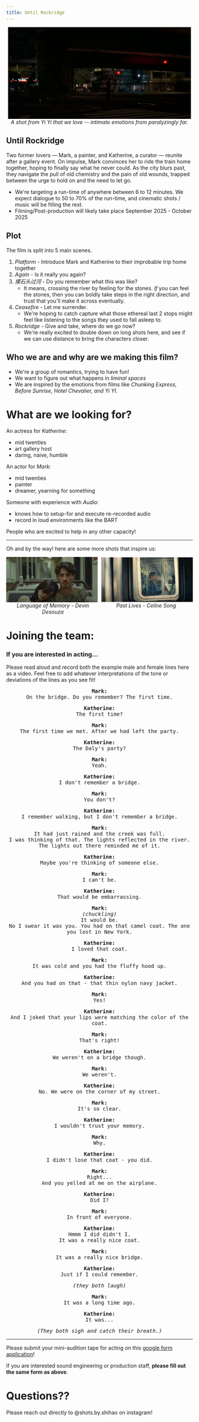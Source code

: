 ```yaml
---
title: Until Rockridge
---
```


<div style="display: flex; align-items: center;">
  <div style="flex: 1; display: flex; justify-content: center; max-width: 100%; margin: 0 5px;">
    <img src="images/yiyi-far.jpg"
         style="height: auto; max-width: 100%;">
  </div>
</div>
<div style="flex: 1; display: flex; text-align: center; justify-content: center; font-style: italic;">
A shot from Yi Yi that we love -- intimate emotions from paralyzingly far.</div>

## Until Rockridge

Two former lovers — Mark, a painter, and Katherine, a curator — reunite after a gallery event. On impulse, Mark convinces her to ride the train home together, hoping to finally say what he never could. As the city blurs past, they navigate the pull of old chemistry and the pain of old wounds, trapped between the urge to hold on and the need to let go.

- We're targeting a run-time of anywhere between 6 to 12 minutes. We expect dialogue to 50 to 70% of the run-time, and cinematic shots / music will be filling the rest.
- Filming/Post-production will likely take place September 2025 - October 2025

## Plot
The film is split into 5 main scenes.
1. *Platform* - Introduce Mark and Katherine to their improbable trip home together
2. *Again* - Is it really you again?
3. *摸石头过河* - Do you remember what this was like?
    - It means, crossing the river by feeling for the stones. *If* you can feel the stones, then you can boldly take steps in the right direction, and trust that you'll make it across eventually.
4. *Ceasefire* - Let me surrender.
    - We're hoping to catch capture what those ethereal last 2 stops might feel like listening to the songs they used to fall asleep to.
5. *Rockridge* - Give and take, where do we go now?
    - We're really excited to double down on long shots here, and see if we can use distance to bring the characters closer.

## Who we are and why are we making this film?
- We're a group of romantics, trying to have fun!
- We want to figure out what happens in *liminal spaces*
- We are inspired by the emotions from films like *Chunking Express, Before Sunrise, Hotel Chevalier, and Yi YI*.

# What are we looking for?
An actress for *Katherine*:
- mid twenties
- art gallery host
- daring, naive, humble

An actor for *Mark*:
- mid twenties
- painter
- dreamer, yearning for something

Someone with experience with *Audio*:
- knows how to setup-for and execute re-recorded audio
- record in loud environments like the BART

People who are excited to help in any other capacity!

---

Oh and by the way! here are some more shots that inspire us:

<div style="display: flex; align-items: center; justify-content: center;">
  <div style="display: flex; flex-direction: column; align-items: center; width: calc(50% - 5px); margin-right: 10px;">
    <img src="images/language-of-memory.jpg" alt="Image 2" style="width: 100%; height: auto;">
  </div>
  <div style="display: flex; flex-direction: column; align-items: center; width: calc(50% - 5px);">
    <img src="images/past-lives-subway.jpg" alt="Image 3" style="width: 100%; height: auto;">
  </div>
</div>
<div style="display: flex; align-items: flex-start;">
  <div style="flex: 1; text-align: center; font-style: italic;">Language of Memory - Devin Desouza</div>
  <div style="flex: 1; text-align: center; font-style: italic;">Past Lives - Celine Song</div>
</div>

# Joining the team:
### If you are interested in acting...
Please read aloud and record both the example male and female lines here as a video.
Feel free to add whatever interpretations of the tone or deviations of the lines as you see fit!
<div style="font-family: monospace; text-align: center">

<strong>Mark:</strong><br>
On the bridge. Do you remember? The first time.<br>

<strong>Katherine:</strong><br>
The first time?<br>

<strong>Mark:</strong><br>
The first time we met. After we had left the party.<br>

<strong>Katherine:</strong><br>
The Daly's party?<br>

<strong>Mark:</strong><br>
Yeah.<br>

<strong>Katherine:</strong><br>
I don't remember a bridge.<br>

<strong>Mark:</strong><br>
You don't?<br>

<strong>Katherine:</strong><br>
I remember walking, but I don't remember a bridge.<br>

<strong>Mark:</strong><br>
It had just rained and the creek was full.<br>
I was thinking of that. The lights reflected in the river. The lights out there reminded me of it.<br>

<strong>Katherine:</strong><br>
Maybe you're thinking of someone else.<br>

<strong>Mark:</strong><br>
I can't be.<br>

<strong>Katherine:</strong><br>
That would be embarrassing.<br>

<strong>Mark:</strong><br>
<i>(chuckling)</i><br>
It would be.<br>
No I swear it was you. You had on that camel coat. The one you lost in New York.<br>

<strong>Katherine:</strong><br>
I loved that coat.<br>

<strong>Mark:</strong><br>
It was cold and you had the fluffy hood up.<br>

<strong>Katherine:</strong><br>
And you had on that - that thin nylon navy jacket.<br>

<strong>Mark:</strong><br>
Yes!<br>

<strong>Katherine:</strong><br>
And I joked that your lips were matching the color of the coat.<br>

<strong>Mark:</strong><br>
That's right!<br>

<strong>Katherine:</strong><br>
We weren't on a bridge though.<br>

<strong>Mark:</strong><br>
We weren't.<br>

<strong>Katherine:</strong><br>
No. We were on the corner of my street.<br>

<strong>Mark:</strong><br>
It's so clear.<br>

<strong>Katherine:</strong><br>
I wouldn't trust your memory.<br>

<strong>Mark:</strong><br>
Why.<br>

<strong>Katherine:</strong><br>
I didn't lose that coat - you did.<br>

<strong>Mark:</strong><br>
Right...<br>
And you yelled at me on the airplane.<br>

<strong>Katherine:</strong><br>
Did I?<br>

<strong>Mark:</strong><br>
In front of everyone.<br>

<strong>Katherine:</strong><br>
Hmmm I did didn't I.<br>
It was a really nice coat.<br>

<strong>Mark:</strong><br>
It was a really nice bridge.<br>

<strong>Katherine:</strong><br>
Just if I could remember.<br>

<i>(they both laugh)</i><br>

<strong>Mark:</strong><br>
It was a long time ago.<br>

<strong>Katherine:</strong><br>
It was...<br>

<i>(They both sigh and catch their breath.)</i><br>

</div>

---

Please submit your mini-audition tape for acting on this [google form application](https://forms.gle/wjnqGLDM65fk8ZnK8)!

If you are interested sound engineering or production staff, **please fill out the same form as above**.

# Questions??
Please reach out directly to @shots.by.shihao on instagram!